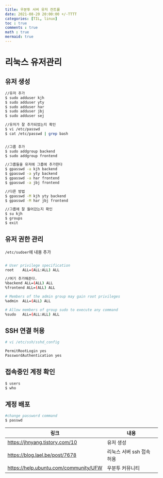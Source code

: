 ```yaml
---
title: 우분투 서버 유저 컨트롤
date: 2021-08-20 20:00:00 +/-TTTT
categories: [TIL, linux]
toc : true
comments : true
math : true
mermaid: true
---
```


# 리눅스 유저관리

## 유저 생성

```bash
//유저 추가
$ sudo adduser kjh
$ sudo adduser yty
$ sudo adduser har
$ sudo adduser jbj
$ sudo adduser sej

//유저가 잘 추가되었는지 확인
$ vi /etc/passwd
$ cat /etc/passwd | grep bash


//그룹 추가
$ sudo addgroup backend
$ sudo addgroup frontend

//그룹들을 유저에 그룹에 추가한다
$ gpasswd -a kjh backend
$ gpasswd -a yty backend
$ gpasswd -a har frontend
$ gpasswd -a jbj frontend

//다른 방법
$ gpasswd -M kjh yty backend
$ gpasswd -M har jbj frontend

//그룹에 잘 들어갔는지 확인
$ su kjh
$ groups
$ exit
```

## 유저 권한 관리

```/etc/sudoer```에 내용 추가

```bash

# User privilege specification
root    ALL=(ALL:ALL) ALL

//여기 추가해준다.
%backend ALL=(ALL) ALL
%frontend ALL=(ALL) ALL

# Members of the admin group may gain root privileges
%admin  ALL=(ALL) ALL

# Allow members of group sudo to execute any command
%sudo   ALL=(ALL:ALL) ALL
```



## SSH 연결 허용

```bash
# vi /etc/ssh/sshd_config

PermitRootLogin yes
PasswordAuthentication yes
```



## 접속중인 계정 확인

```bash
$ users
$ who
```





## 계정 배포

```bash
#change password command
$ passwd
```

| 링크                                  | 내용                      |
| ------------------------------------- | ------------------------- |
| https://jhnyang.tistory.com/10        | 유저 생성                 |
| https://blog.lael.be/post/7678        | 리눅스 서버 ssh 접속 허용 |
| https://help.ubuntu.com/community/UFW | 우분투 커뮤니티           |



